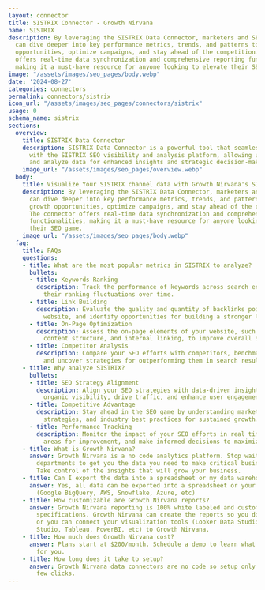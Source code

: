```yaml
---
layout: connector
title: SISTRIX Connector - Growth Nirvana
name: SISTRIX
description: By leveraging the SISTRIX Data Connector, marketers and SEO professionals
  can dive deeper into key performance metrics, trends, and patterns to unlock growth
  opportunities, optimize campaigns, and stay ahead of the competition. The connector
  offers real-time data synchronization and comprehensive reporting functionalities,
  making it a must-have resource for anyone looking to elevate their SEO game.
image: "/assets/images/seo_pages/body.webp"
date: '2024-08-27'
categories: connectors
permalink: connectors/sistrix
icon_url: "/assets/images/seo_pages/connectors/sistrix"
usage: 0
schema_name: sistrix
sections:
  overview:
    title: SISTRIX Data Connector
    description: SISTRIX Data Connector is a powerful tool that seamlessly integrates
      with the SISTRIX SEO visibility and analysis platform, allowing users to extract
      and analyze data for enhanced insights and strategic decision-making.
    image_url: "/assets/images/seo_pages/overview.webp"
  body:
    title: Visualize Your SISTRIX channel data with Growth Nirvana's SISTRIX Connector
    description: By leveraging the SISTRIX Data Connector, marketers and SEO professionals
      can dive deeper into key performance metrics, trends, and patterns to unlock
      growth opportunities, optimize campaigns, and stay ahead of the competition.
      The connector offers real-time data synchronization and comprehensive reporting
      functionalities, making it a must-have resource for anyone looking to elevate
      their SEO game.
    image_url: "/assets/images/seo_pages/body.webp"
  faq:
    title: FAQs
    questions:
    - title: What are the most popular metrics in SISTRIX to analyze?
      bullets:
      - title: Keywords Ranking
        description: Track the performance of keywords across search engines and monitor
          their ranking fluctuations over time.
      - title: Link Building
        description: Evaluate the quality and quantity of backlinks pointing to your
          website, and identify opportunities for building a stronger link profile.
      - title: On-Page Optimization
        description: Assess the on-page elements of your website, such as meta tags,
          content structure, and internal linking, to improve overall SEO performance.
      - title: Competitor Analysis
        description: Compare your SEO efforts with competitors, benchmark key metrics,
          and uncover strategies for outperforming them in search results.
    - title: Why analyze SISTRIX?
      bullets:
      - title: SEO Strategy Alignment
        description: Align your SEO strategies with data-driven insights to boost
          organic visibility, drive traffic, and enhance user engagement.
      - title: Competitive Advantage
        description: Stay ahead in the SEO game by understanding market trends, competitor
          strategies, and industry best practices for sustained growth.
      - title: Performance Tracking
        description: Monitor the impact of your SEO efforts in real time, identify
          areas for improvement, and make informed decisions to maximize ROI and results.
    - title: What is Growth Nirvana?
      answer: Growth Nirvana is a no code analytics platform. Stop waiting for other
        departments to get you the data you need to make critical business decisions.
        Take control of the insights that will grow your business.
    - title: Can I export the data into a spreadsheet or my data warehouse?
      answer: Yes, all data can be exported into a spreadsheet or your data warehouse
        (Google BigQuery, AWS, Snowflake, Azure, etc)
    - title: How customizable are Growth Nirvana reports?
      answer: Growth Nirvana reporting is 100% white labeled and customized to your
        specifications. Growth Nirvana can create the reports so you don’t have to
        or you can connect your visualization tools (Looker Data Studio/Google Data
        Studio, Tableau, PowerBI, etc) to Growth Nirvana.
    - title: How much does Growth Nirvana cost?
      answer: Plans start at $200/month. Schedule a demo to learn what plan is best
        for you.
    - title: How long does it take to setup?
      answer: Growth Nirvana data connectors are no code so setup only requires a
        few clicks.
---
```

